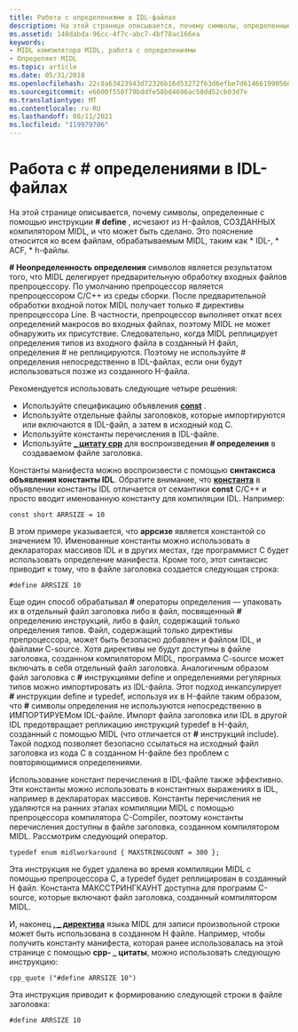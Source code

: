 ```yaml
---
title: Работа с определениями в IDL-файлах
description: На этой странице описывается, почему символы, определенные с помощью \ define, исчезают H-файлы, созданные компилятором MIDL, и что можно делать с ним. Это описание относится ко всем файлам, обрабатываемым MIDL, таким как файлы \. idl, \. ACF, \. h.
ms.assetid: 148dabda-96cc-4f7c-abc7-4bf78ac166ea
keywords:
- MIDL компилятора MIDL, работа с определениями
- Определяет MIDL
ms.topic: article
ms.date: 05/31/2018
ms.openlocfilehash: 22c8a63423943d72326b16d53272f63d6efbe7d614661990560b00989be04cf1
ms.sourcegitcommit: e6600f550f79bddfe58bd4696ac50dd52cb03d7e
ms.translationtype: MT
ms.contentlocale: ru-RU
ms.lasthandoff: 08/11/2021
ms.locfileid: "119979706"
---
```

# <a name="dealing-with-defines-in-idl-files"></a>Работа с \# определениями в IDL-файлах

На этой странице описывается, почему символы, определенные с помощью инструкции **\# define** , исчезают из H-файлов, СОЗДАННЫХ компилятором MIDL, и что может быть сделано. Это пояснение относится ко всем файлам, обрабатываемым MIDL, таким как \* IDL-, \* ACF, \* h-файлы.

**\# Неопределенность определения** символов является результатом того, что MIDL делегирует предварительную обработку входных файлов препроцессору. По умолчанию препроцессор является препроцессором C/C++ из среды сборки. После предварительной обработки входной поток MIDL получает только \# директивы препроцессора Line. В частности, препроцессор выполняет откат всех определений макросов во входных файлах, поэтому MIDL не может обнаружить их присутствие. Следовательно, когда MIDL реплицирует определения типов из входного файла в созданный H файл, определения \# не реплицируются. Поэтому не используйте \# определения непосредственно в IDL-файлах, если они будут использоваться позже из созданного H-файла.

Рекомендуется использовать следующие четыре решения:

-   Используйте спецификацию объявления [**const**](const.md) .
-   Используйте отдельные файлы заголовков, которые импортируются или включаются в IDL-файл, а затем в исходный код C.
-   Используйте константы перечисления в IDL-файле.
-   Используйте [**\_ цитату cpp**](cpp-quote.md) для воспроизведения **\# определения** в создаваемом файле заголовка.

Константы манифеста можно воспроизвести с помощью **синтаксиса объявления константы IDL**. Обратите внимание, что [**константа**](const.md) в объявлении константы IDL отличается от семантики **const** C/C++ и просто вводит именованную константу для компиляции IDL. Например:

``` syntax
const short ARRSIZE = 10
```

В этом примере указывается, что **аррсизе** является константой со значением 10. Именованные константы можно использовать в деклараторах массивов IDL и в других местах, где программист C будет использовать определение манифеста. Кроме того, этот синтаксис приводит к тому, что в файле заголовка создается следующая строка:

``` syntax
#define ARRSIZE 10
```

Еще один способ обрабатывал **\#** операторы определения — упаковать их в отдельный файл заголовка либо в файл, посвященный **\#** определению инструкций, либо в файл, содержащий только определения типов. Файл, содержащий только директивы препроцессора, может быть безопасно добавлен и файлом IDL, и файлами C-source. Хотя директивы не будут доступны в файле заголовка, созданном компилятором MIDL, программа C-source может включать в себя отдельный файл заголовка. Аналогичным образом файл заголовка с **\#** инструкциями define и определениями регулярных типов можно импортировать из IDL-файла. Этот подход инкапсулирует **\#** инструкции define и typedef, используя их в H-файле таким образом, что **\#** символы определения не используются непосредственно в ИМПОРТИРУЕМом IDL-файле. Импорт файла заголовка или IDL в другой IDL предотвращает репликацию инструкций typedef в H-файл, созданный с помощью MIDL (что отличается от **\#** инструкций include). Такой подход позволяет безопасно ссылаться на исходный файл заголовка из кода C в созданном H-файле без проблем с повторяющимися определениями.

Использование констант перечисления в IDL-файле также эффективно. Эти константы можно использовать в константных выражениях в IDL, например в деклараторах массивов. Константы перечисления не удаляются на ранних этапах компиляции MIDL с помощью препроцессора компилятора C-Compiler, поэтому константы перечисления доступны в файле заголовка, созданном компилятором MIDL. Рассмотрим следующий оператор.

``` syntax
typedef enum midlworkaround { MAXSTRINGCOUNT = 300 };
```

Эта инструкция не будет удалена во время компиляции MIDL с помощью препроцессора C, а typedef будет реплицирован в созданный H файл. Константа МАКССТРИНГКАУНТ доступна для программ C-source, которые включают файл заголовка, созданный компилятором MIDL.

И, наконец [**, \_ директива**](cpp-quote.md) языка MIDL для записи произвольной строки может быть использована в созданном H файле. Например, чтобы получить константу манифеста, которая ранее использовалась на этой странице с помощью **cpp- \_ цитаты**, можно использовать следующую инструкцию:

``` syntax
cpp_quote ("#define ARRSIZE 10")
```

Эта инструкция приводит к формированию следующей строки в файле заголовка:

``` syntax
#define ARRSIZE 10
```

 

 




